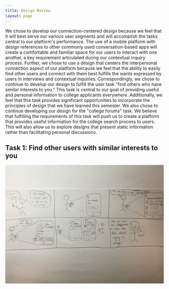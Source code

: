 ```yaml
---
title: Design Review
layout: page
---
```


We chose to develop our connection-centered design because we feel that it will best serve our various user segments and will accomplish the tasks central to our platform's performance.  The use of a mobile platform with design references to other commonly used conversation-based apps will create a comfortable and familiar space for our users to interact with one another, a key requirement articulated during our contextual inquiry process.  Further, we chose to use a design that centers the interpersonal connection aspect of our platform because we feel that the ability to easily find other users and connect with them best fulfills the wants expressed by users in interviews and contextual inquiries.  Correspondingly, we chose to continue to develop our design to fulfill the user task "find others who have similar interests to you."  This task is central to our goal of providing useful and personal information to college applicants everywhere.  Additionally, we feel that this task provides significant opportunities to incorporate the principles of design that we have learned this semester.  We also chose to continue developing our design for the "college forums" task.  We believe that fulfilling the requirements of this task will push us to create a platform that provides useful information for the college search process to users.  This will also allow us to explore designs that present static information rather than facilitating personal discussions.



## Task 1:  Find other users with similar interests to you
![Storyboard 1](/img/storyboard_wei.png)


